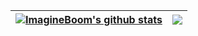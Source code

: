 | <a href="https://github.com/anuraghazra/github-readme-stats"><img align="center" src="https://github-readme-stats.vercel.app/api?username=ImagineBoom&show_icons=true&include_all_commits=true&theme=buefy&hide_border=true" alt="ImagineBoom's github stats" /></a> | <a href="https://github.com/anuraghazra/github-readme-stats"><img align="center" src="https://github-readme-stats.vercel.app/api/top-langs/?username=ImagineBoom&layout=compact&hide=TeX&theme=buefy&hide_border=true" /></a> |
| ------------- | ------------- |
